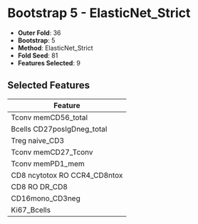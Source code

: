 # Bootstrap 5 - ElasticNet_Strict

- **Outer Fold**: 36
- **Bootstrap**: 5
- **Method**: ElasticNet_Strict
- **Fold Seed**: 81
- **Features Selected**: 9

## Selected Features

| Feature |
|---------|
| Tconv memCD56_total |
| Bcells CD27posIgDneg_total |
| Treg naive_CD3 |
| Tconv memCD27_Tconv |
| Tconv memPD1_mem |
| CD8 ncytotox RO CCR4_CD8ntox |
| CD8 RO DR_CD8 |
| CD16mono_CD3neg |
| Ki67_Bcells |
